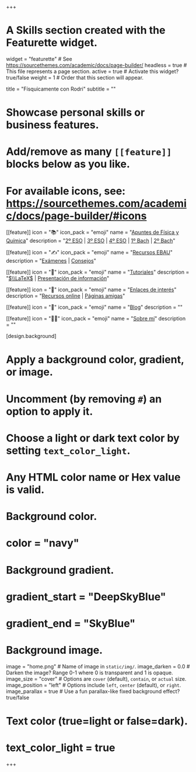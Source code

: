 +++
# A Skills section created with the Featurette widget.
widget = "featurette"  # See https://sourcethemes.com/academic/docs/page-builder/
headless = true  # This file represents a page section.
active = true  # Activate this widget? true/false
weight = 1  # Order that this section will appear.

title = "Físquicamente con Rodri"
subtitle = ""

# Showcase personal skills or business features.
# 
# Add/remove as many `[[feature]]` blocks below as you like.
# 
# For available icons, see: https://sourcethemes.com/academic/docs/page-builder/#icons

[[feature]]
  icon = "📚"
  icon_pack = "emoji"
  name = "[Apuntes de Física y Química](apuntes/)"
  description = "[2º ESO](apuntes/#segundo-eso) | [3º ESO](apuntes/#tercero-eso) | [4º ESO](apuntes/#cuarto-eso) | [1º Bach](apuntes/#primero-bach) | [2º Bach](apuntes/#segundo-bach)"
  
[[feature]]
  icon = "✍️"
  icon_pack = "emoji"
  name = "[Recursos EBAU](recursos-ebau/)"
  description = "[Exámenes](recursos-ebau/#examenes-fisica) | [Consejos](recursos-ebau/#consejos)"
  
[[feature]]
  icon = "👐"
  icon_pack = "emoji"
  name = "[Tutoriales](tutoriales/)"
  description = "[$\\LaTeX$](tutoriales/latex) | [Presentación de información](tutoriales/presentacion-informacion)"
  
[[feature]]
  icon = "🔗"
  icon_pack = "emoji"
  name = "[Enlaces de interés](enlaces-interes/)"
  description = "[Recursos online](enlaces-interes/#recursos-online) | [Páginas amigas](enlaces-interes/#paginas-amigas)"
  
[[feature]]
  icon = "💬"
  icon_pack = "emoji"
  name = "[Blog](post/)"
  description = ""
  
[[feature]]
  icon = "👨‍🏫"
  icon_pack = "emoji"
  name = "[Sobre mí](sobre-mi/)"
  description = ""    
  
[design.background]
  # Apply a background color, gradient, or image.
  #   Uncomment (by removing `#`) an option to apply it.
  #   Choose a light or dark text color by setting `text_color_light`.
  #   Any HTML color name or Hex value is valid.
  
  # Background color.
  # color = "navy"
  
  # Background gradient.
  # gradient_start = "DeepSkyBlue"
  # gradient_end = "SkyBlue"
  
  # Background image.
  image = "home.png"  # Name of image in `static/img/`.
  image_darken = 0.0  # Darken the image? Range 0-1 where 0 is transparent and 1 is opaque.
  image_size = "cover"  #  Options are `cover` (default), `contain`, or `actual` size.
  image_position = "left"  # Options include `left`, `center` (default), or `right`.
  image_parallax = true  # Use a fun parallax-like fixed background effect? true/false

  # Text color (true=light or false=dark).
  # text_color_light = true    

+++
